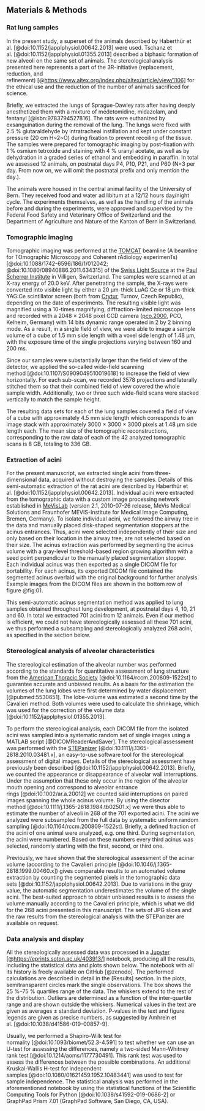 ## Materials & Methods
### Rat lung samples

In the present study, a superset of the animals described by Haberthür et al. [@doi:10.1152/japplphysiol.00642.2013] were used.
Tschanz et al. [@doi:10.1152/japplphysiol.01355.2013] described a biphasic formation of new alveoli on the same set of animals.
The stereological analysis presented here represents a part of the 3R-initiative (replacement, reduction, and refinement) [@https://www.altex.org/index.php/altex/article/view/1106] for the ethical use and the reduction of the number of animals sacrificed for science.

Briefly, we extracted the lungs of Sprague-Dawley rats after having deeply anesthetized them with a mixture of medetomidine, midazolam, and fentanyl [@isbn:9783794527816].
The rats were euthanized by exsanguination during the removal of the lung.
The lungs were fixed with 2.5 % glutaraldehyde by intratracheal instillation and kept under constant pressure (20 cm H~2~O) during fixation to prevent recoiling of the tissue.
The samples were prepared for tomographic imaging by post-fixation with 1 % osmium tetroxide and staining with 4 % uranyl acetate, as well as by dehydration in a graded series of ethanol and embedding in paraffin.
In total we assessed 12 animals, on postnatal days P4, P10, P21, and P60 (N=3 per day.
From now on, we will omit the postnatal prefix and only mention the day.).

The animals were housed in the central animal facility of the University of Bern.
They received food and water ad libitum at a 12/12 hours day/night cycle.
The experiments themselves, as well as the handling of the animals before and during the experiments, were approved and supervised by the Federal Food Safety and Veterinary Office of Switzerland and the Department of Agriculture and Nature of the Kanton of Bern in Switzerland.

### Tomographic imaging

Tomographic imaging was performed at the [TOMCAT](https://www.psi.ch/sls/tomcat/) beamline (A beamline for TOmographic Microscopy and Coherent rAdiology experimenTs) [@doi:10.1088/1742-6596/186/1/012042; @doi:10.1080/08940886.2011.634315] of the [Swiss Light Source](https://www.psi.ch/sls/) at the [Paul Scherrer Institute](https://www.psi.ch/) in Villigen, Switzerland.
The samples were scanned at an X-ray energy of 20.0 keV.
After penetrating the sample, the X-rays were converted into visible light by either a 20 μm-thick LuAG:Ce or 18 μm-thick YAG:Ce scintillator screen (both from [Crytur](http://www.crytur.cz/), Turnov, Czech Republic), depending on the date of experiments.
The resulting visible light was magnified using a 10-times magnifying, diffraction-limited microscope lens and recorded with a 2048 × 2048 pixel CCD camera ([pco.2000](https://www.pco.de/specialized-cameras/pco2000/), PCO, Kelheim, Germany) with 14 bits dynamic range operated in 2 by 2 binning mode.
As a result, in a single field of view, we were able to image a sample volume of a cube of 1.5 mm side length with a voxel side length of 1.48 μm, with the exposure time of the single projections varying between 160 and 200 ms.

Since our samples were substantially larger than the field of view of the detector, we applied the so-called wide-field scanning method [@doi:10.1107/S0909049510019618] to increase the field of view horizontally.
For each sub-scan, we recorded 3578 projections and laterally stitched them so that their combined field of view covered the whole sample width.
Additionally, two or three such wide-field scans were stacked vertically to match the sample height.

The resulting data sets for each of the lung samples covered a field of view of a cube with approximately 4.5 mm side length which corresponds to an image stack with approximately 3000 × 3000 × 3000 pixels at 1.48 μm side length each.
The mean size of the tomographic reconstructions, corresponding to the raw data of each of the 42 analyzed tomographic scans is 8 GB, totaling to 336 GB.

### Extraction of acini

For the present manuscript, we extracted single acini from three-dimensional data, acquired without destroying the samples.
Details of this semi-automatic extraction of the rat acini are described by Haberthür et al. [@doi:10.1152/japplphysiol.00642.2013].
Individual acini were extracted from the tomographic data with a custom image processing network established in [MeVisLab](https://www.mevislab.de/) (version 2.1, 2010-07-26 release, MeVis Medical Solutions and Fraunhofer MEVIS-Institute for Medical Image Computing, Bremen, Germany).
To isolate individual acini, we followed the airway tree in the data and manually placed disk-shaped segmentation stoppers at the acinus entrances.
Thus, acini were selected independently of their size and only based on their location in the airway tree, are not selected based on their size.
The acinus extraction was performed by segmenting the acinus volume with a gray-level threshold-based region growing algorithm with a seed point perpendicular to the manually placed segmentation stopper.
Each individual acinus was then exported as a single DICOM file for portability.
For each acinus, its exported DICOM file contained the segmented acinus overlaid with the original background for further analysis.
Example images from the DICOM files are shown in the bottom row of figure @fig:01.

This semi-automatic acinus segmentation method was applied to lung samples obtained throughout lung development, at postnatal days 4, 10, 21 and 60.
In total we extracted 701 acini from 12 animals.
Even if our method is efficient, we could not have stereologically assessed all these 701 acini, we thus performed a subsampling and stereologically analyzed 268 acini, as specified in the section below.

### Stereological analysis of alveolar characteristics

The stereological estimation of the alveolar number was performed according to the standards for quantitative assessment of lung structure from the [American Thoracic Society](http://www.thoracic.org/) [@doi:10.1164/rccm.200809-1522st] to guarantee accurate and unbiased results.
As a basis for the estimation the volumes of the lung lobes were first determined by water displacement [@pubmed:5530651].
The lobe-volume was estimated a second time by the Cavalieri method.
Both volumes were used to calculate the shrinkage, which was used for the correction of the volume data [@doi:10.1152/japplphysiol.01355.2013].

To perform the stereological analysis, each DICOM file from the isolated acini was sampled into a systematic random set of single images using a MATLAB script [@DICOMReaderAndSaver].
The stereological assessment was performed with the [STEPanizer](http://stepanizer.com/) [@doi:10.1111/j.1365-2818.2010.03481.x], an easy-to-use software tool for the stereological assessment of digital images.
Details of the stereological assessment have previously been described [@doi:10.1152/japplphysiol.00642.2013].
Briefly, we counted the appearance or disappearance of alveolar wall interruptions.
Under the assumption that these only occur in the region of the alveolar mouth opening and correspond to alveolar entrance rings [@doi:10.1002/ar.a.20012] we counted said interruptions on paired images spanning the whole acinus volume.
By using the disector method [@doi:10.1111/j.1365-2818.1984.tb02501.x] we were thus able to estimate the number of alveoli in 268 of the 701 exported acini.
The acini we analyzed were subsampled from the full data by systematic uniform random sampling [@doi:10.1164/rccm.200809-1522st].
Briefly, a defined fraction of the acini of one animal were analyzed, e.g. one third.
During segmentation, the acini were numbered.
Based on these numbers every third acinus was selected, randomly starting with the first, second, or third one.

Previously, we have shown that the stereological assessment of the acinar volume (according to the Cavalieri principle [@doi:10.1046/j.1365-2818.1999.00460.x]) gives comparable results to an automated volume extraction by counting the segmented pixels in the tomographic data sets [@doi:10.1152/japplphysiol.00642.2013].
Due to variations in the gray value, the automatic segmentation underestimates the volume of the single acini.
The best-suited approach to obtain unbiased results is to assess the volume manually according to the Cavalieri principle, which is what we did for the 268 acini presented in this manuscript.
The sets of JPG slices and the raw results from the stereological analysis with the STEPanizer are available on request.

### Data analysis and display

All the stereologically assessed data was processed in a [Jupyter](http://jupyter.org/) [@https://eprints.soton.ac.uk/403913/] notebook, producing all the results, including the statistical data and plots shown below.
The notebook with all its history is freely available on GitHub [@zenodo].
The performed calculations are described in detail in the [Results] section.
In the plots, semitransparent circles mark the single observations.
The box shows the 25 %&ndash;75 % quartiles range of the data.
The whiskers extend to the rest of the distribution.
Outliers are determined as a function of the inter-quartile range and are shown outside the whiskers.
Numerical values in the text are given as averages ± standard deviation.
P-values in the text and figure legends are given as precise numbers, as suggested by Amhrein et al. [@doi:10.1038/d41586-019-00857-9].

Usually, we performed a Shapiro-Wilk test for normality [@doi:10.1093/biomet/52.3-4.591] to test whether we can use an U-test for assessing the differences, namely a two-sided Mann-Whitney rank test [@doi:10.1214/aoms/1177730491].
This rank test was used to assess the differences between the possible combinations.
An additional Kruskal-Wallis H-test for independent samples [@doi:10.1080/01621459.1952.10483441] was used to test for sample independence.
The statistical analysis was performed in the aforementioned notebook by using the statistical functions of the Scientific Computing Tools for Python [@doi:10.1038/s41592-019-0686-2] or GraphPad Prism 7.01 (GraphPad Software, San Diego, CA, USA).
